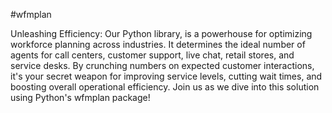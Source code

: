 #wfmplan

Unleashing Efficiency: Our Python library, is a powerhouse for optimizing workforce planning across industries. It determines the ideal number of agents for call centers, customer support, live chat, retail stores, and service desks. By crunching numbers on expected customer interactions, it's your secret weapon for improving service levels, cutting wait times, and boosting overall operational efficiency. Join us as we dive into this solution using Python's wfmplan package!